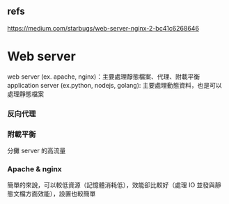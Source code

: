 ## refs 
https://medium.com/starbugs/web-server-nginx-2-bc41c6268646  

# Web server
web server (ex. apache, nginx)：主要處理靜態檔案、代理、附載平衡  
application server (ex.python, nodejs, golang): 主要處理動態資料，也是可以處理靜態檔案  

### 反向代理


### 附載平衡
分攤 server 的高流量  

### Apache & nginx
簡單的來說，可以較低資源（記憶體消耗低），效能卻比較好（處理 IO 並發與靜態文檔方面效能），設置也較簡單  
